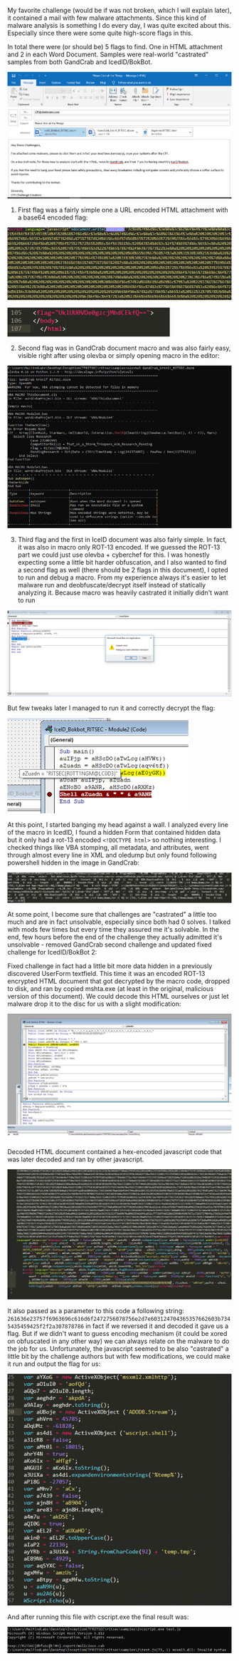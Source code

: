My favorite challenge (would be if was not broken, which I will explain later), it contained a mail with few malware attachments. Since this kind of malware analysis is something I do every day, I was quite excited about this. Especially since there were some quite high-score flags in this.

In total there were (or should be) 5 flags to find. One in HTML attachment and 2 in each Word Document. Samples were real-world "castrated" samples from both GandCrab and IcedID/BokBot.

![attachments](https://github.com/lasq88/CTF/blob/main/ritsec2021/forensics/click_all_the_things/writeup/beginner/attachments.PNG)

1. First flag was a fairly simple one a URL encoded HTML attachment with a base64 encoded flag:

![html](https://github.com/lasq88/CTF/blob/main/ritsec2021/forensics/click_all_the_things/writeup/beginner/html_attachment.PNG)

![flag](https://github.com/lasq88/CTF/blob/main/ritsec2021/forensics/click_all_the_things/writeup/beginner/flag.PNG)

2. Second flag was in GandCrab document macro and was also fairly easy, visible right after using olevba or simply opening macro in the editor:

![GCflag](https://github.com/lasq88/CTF/blob/main/ritsec2021/forensics/click_all_the_things/writeup/gandcab/macro.PNG)

3. Third flag and the first in IceID document was also fairly simple. In fact, it was also in macro only ROT-13 encoded. If we guessed the ROT-13 part we could just use olevba + cyberchef for this. I was honestly expecting some a little bit harder obfuscation, and I also wanted to find a second flag as well (there should be 2 flags in this document), I opted to run and debug a macro. From my experience always it's easier to let malware run and deobfuscate/decrypt itself instead of statically analyzing it. Because macro was heavily castrated it initially didn't want to run

![macro](https://github.com/lasq88/CTF/blob/main/ritsec2021/forensics/click_all_the_things/writeup/iced/broken_macro.PNG)

But few tweaks later I managed to run it and correctly decrypt the flag:

![IDflag1](https://github.com/lasq88/CTF/blob/main/ritsec2021/forensics/click_all_the_things/writeup/iced/flag.PNG)

At this point, I started banging my head against a wall. I analyzed every line of the macro in IcedID, I found a hidden Form that contained hidden data but it only had a rot-13 encoded `<!DOCTYPE html>` so nothing interesting. I checked things like VBA stomping, all metadata, and attributes, went through almost every line in XML and oledump but only found following powershell hidden in the image in GandCrab:

![powershell](https://github.com/lasq88/CTF/blob/main/ritsec2021/forensics/click_all_the_things/writeup/gandcab/powerhsell.PNG)

At some point, I become sure that challenges are "castrated" a little too much and are in fact unsolvable, especially since both had 0 solves. I talked with mods few times but every time they assured me it's solvable. In the end, few hours before the end of the challenge they actually admitted it's unsolvable - removed GandCrab second challenge and updated fixed challenge for IcedID/BokBot 2:

Fixed challenge in fact had a little bit more data hidden in a previously discovered UserForm textfield. This time it was an encoded ROT-13 encrypted HTML document that got decrypted by the macro code, dropped to disk, and ran by copied mshta.exe (at least in the original, malicious version of this document). We could decode this HTML ourselves or just let malware drop it to the disc for us with a slight modification:

![drop_html](https://github.com/lasq88/CTF/blob/main/ritsec2021/forensics/click_all_the_things/writeup/iced/iceid_fixed_file.PNG)

Decoded HTML document contained a hex-encoded javascript code that was later decoded and ran by other javascript.

![decoded_html](https://github.com/lasq88/CTF/blob/main/ritsec2021/forensics/click_all_the_things/writeup/iced/iceid_fixed_html.PNG)

It also passed as a parameter to this code a following string: `261636e23757f6963696c616d6f2472756078756e2d7e603124704365357662603b7345435459425f2f2a307878786` in fact if we reversed it and decoded it gave us a flag. But if we didn't want to guess encoding mechanism (it could be xored on obfuscated in any other way) we can always relate on the malware to do the job for us. Unfortunately, the javascript seemed to be also "castrated" a little bit by the challenge authors but with few modifications, we could make it run and output the flag for us:

![javscript](https://github.com/lasq88/CTF/blob/main/ritsec2021/forensics/click_all_the_things/writeup/iced/iceid_fixed_js.PNG)

And after running this file with cscript.exe the final result was:

![IDflag2](https://github.com/lasq88/CTF/blob/main/ritsec2021/forensics/click_all_the_things/writeup/iced/iceid_fixed_flag.PNG)

